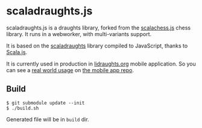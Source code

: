 # scaladraughts.js

scaladraughts.js is a draughts library, forked from the [scalachess.js](https://github.com/veloce/scalachessjs) chess library. It runs in a webworker, with multi-variants support.

It is based on the [scaladraughts](https://github.com/RoepStoep/scaladraughts) library
compiled to JavaScript, thanks to [Scala.js](https://www.scala-js.org/).

It is currently used in production in [lidraughts.org](http://lidraughts.org) mobile
application. So you can see a [real world usage](https://github.com/RoepStoep/lidrobile/blob/master/src/draughts.ts) on [the mobile app repo](https://github.com/RoepStoep/lidrobile).

## Build

    $ git submodule update --init
    $ ./build.sh

Generated file will be in `build` dir.
